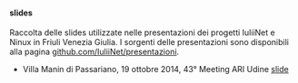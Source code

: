 #### slides

Raccolta delle slides utilizzate nelle presentazioni dei progetti IuliiNet e Ninux in Friuli Venezia Giulia. I sorgenti delle presentazioni sono disponibili alla pagina [github.com/IuliiNet/presentazioni](https://github.com/IuliiNet/presentazioni).

* Villa Manin di Passariano, 19 ottobre 2014, 43° Meeting ARI Udine [slide](http://iuliinet.github.io/presentazioni/ARI_Udine_2014.html#/)
